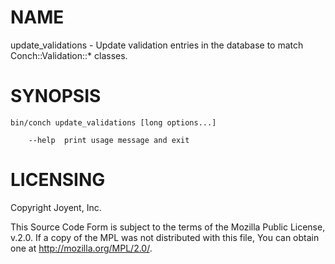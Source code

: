 # NAME

update\_validations - Update validation entries in the database to match Conch::Validation::\* classes.

# SYNOPSIS

```
bin/conch update_validations [long options...]

    --help  print usage message and exit
```

# LICENSING

Copyright Joyent, Inc.

This Source Code Form is subject to the terms of the Mozilla Public License,
v.2.0. If a copy of the MPL was not distributed with this file, You can obtain
one at http://mozilla.org/MPL/2.0/.
